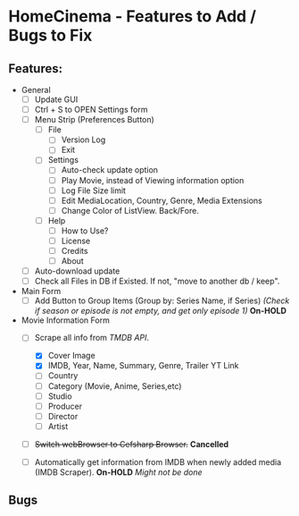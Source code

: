 # HomeCinema - Features to Add / Bugs to Fix

## Features:
- General
  - [ ] Update GUI
  - [ ] Ctrl + S to OPEN Settings form
  - [ ] Menu Strip (Preferences Button)
    - [ ] File
	  - [ ] Version Log
	  - [ ] Exit
	- [ ] Settings
	  - [ ] Auto-check update option
	  - [ ] Play Movie, instead of Viewing information option
	  - [ ] Log File Size limit
	  - [ ] Edit MediaLocation, Country, Genre, Media Extensions
	  - [ ] Change Color of ListView. Back/Fore.
	- [ ] Help
	  - [ ] How to Use?
	  - [ ] License
	  - [ ] Credits
	  - [ ] About
  - [ ] Auto-download update
  - [ ] Check all Files in DB if Existed. If not, "move to another db / keep".

- Main Form
  - [ ] Add Button to Group Items (Group by: Series Name, if Series) *(Check if season or episode is not empty, and get only episode 1)* **On-HOLD**
  
- Movie Information Form
  - [ ] Scrape all info from *TMDB API*.
    - [x] Cover Image
    - [x] IMDB, Year, Name, Summary, Genre, Trailer YT Link
	- [ ] Country
	- [ ] Category (Movie, Anime, Series,etc)
	- [ ] Studio
	- [ ] Producer
	- [ ] Director
	- [ ] Artist
	
  - [ ] ~~Switch webBrowser to Cefsharp Browser.~~ **Cancelled**
  
  - [ ] Automatically get information from IMDB when newly added media (IMDB Scraper). **On-HOLD** *Might not be done*

## Bugs
